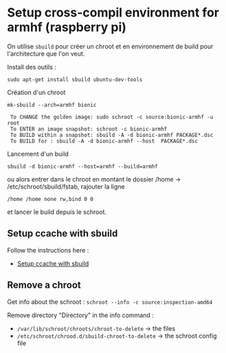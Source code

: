 # Setup cross-compil environment for armhf (raspberry pi)

On utilise `sbuild` pour créer un chroot et en environnement de build pour l'architecture que l'on veut.

Install des outils :

```
sudo apt-get install sbuild ubuntu-dev-tools
```

Création d'un chroot

```
mk-sbuild --arch=armhf bionic

 To CHANGE the golden image: sudo schroot -c source:bionic-armhf -u root
 To ENTER an image snapshot: schroot -c bionic-armhf
 To BUILD within a snapshot: sbuild -A -d bionic-armhf PACKAGE*.dsc
 To BUILD for : sbuild -A -d bionic-armhf --host  PACKAGE*.dsc
```

Lancement d'un build
```
sbuild -d bionic-armhf --host=armhf --build=armhf
```

ou alors entrer dans le chroot en montant le dossier /home
-> /etc/schroot/sbuild/fstab, rajouter la ligne

```
/home /home none rw,bind 0 0
```

et lancer le build depuis le schroot.

## Setup ccache with sbuild

Follow the instructions here :
- [Setup ccache with sbuild](https://wiki.debian.org/sbuild#Using_.22ccache.22_with_sbuild)

## Remove a chroot

Get info about the schroot : `schroot --info -c source:inspection-amd64`

Remove directory "Directory" in the info command :

- `/var/lib/schroot/chroots/chroot-to-delete` -> the files
- `/etc/schroot/chrood.d/sbuild-chroot-to-delete` -> the schroot config file
